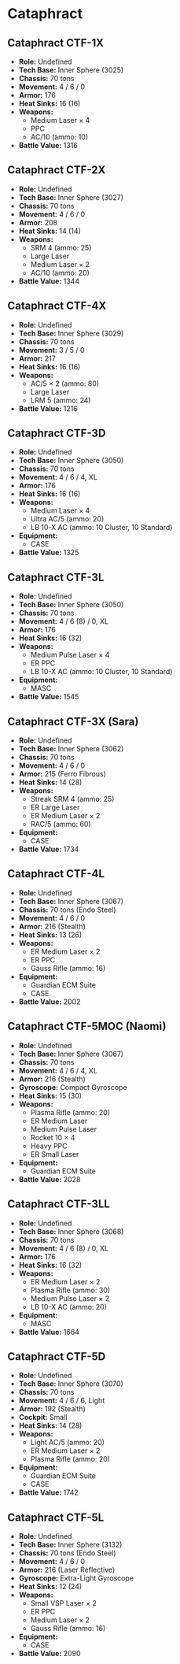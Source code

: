 # Cataphract
## Cataphract CTF-1X
- **Role:** Undefined
- **Tech Base:** Inner Sphere (3025)
- **Chassis:** 70 tons
- **Movement:** 4 / 6 / 0
- **Armor:** 176
- **Heat Sinks:** 16 (16)
- **Weapons:**
  - Medium Laser × 4
  - PPC
  - AC/10 (ammo: 10)
- **Battle Value:** 1316

## Cataphract CTF-2X
- **Role:** Undefined
- **Tech Base:** Inner Sphere (3027)
- **Chassis:** 70 tons
- **Movement:** 4 / 6 / 0
- **Armor:** 208
- **Heat Sinks:** 14 (14)
- **Weapons:**
  - SRM 4 (ammo: 25)
  - Large Laser
  - Medium Laser × 2
  - AC/10 (ammo: 20)
- **Battle Value:** 1344

## Cataphract CTF-4X
- **Role:** Undefined
- **Tech Base:** Inner Sphere (3029)
- **Chassis:** 70 tons
- **Movement:** 3 / 5 / 0
- **Armor:** 217
- **Heat Sinks:** 16 (16)
- **Weapons:**
  - AC/5 × 2 (ammo: 80)
  - Large Laser
  - LRM 5 (ammo: 24)
- **Battle Value:** 1216

## Cataphract CTF-3D
- **Role:** Undefined
- **Tech Base:** Inner Sphere (3050)
- **Chassis:** 70 tons
- **Movement:** 4 / 6 / 4, XL
- **Armor:** 176
- **Heat Sinks:** 16 (16)
- **Weapons:**
  - Medium Laser × 4
  - Ultra AC/5 (ammo: 20)
  - LB 10-X AC (ammo: 10 Cluster, 10 Standard)
- **Equipment:**
  - CASE
- **Battle Value:** 1325

## Cataphract CTF-3L
- **Role:** Undefined
- **Tech Base:** Inner Sphere (3050)
- **Chassis:** 70 tons
- **Movement:** 4 / 6 (8) / 0, XL
- **Armor:** 176
- **Heat Sinks:** 16 (32)
- **Weapons:**
  - Medium Pulse Laser × 4
  - ER PPC
  - LB 10-X AC (ammo: 10 Cluster, 10 Standard)
- **Equipment:**
  - MASC
- **Battle Value:** 1545

## Cataphract CTF-3X (Sara)
- **Role:** Undefined
- **Tech Base:** Inner Sphere (3062)
- **Chassis:** 70 tons
- **Movement:** 4 / 6 / 0
- **Armor:** 215 (Ferro Fibrous)
- **Heat Sinks:** 14 (28)
- **Weapons:**
  - Streak SRM 4 (ammo: 25)
  - ER Large Laser
  - ER Medium Laser × 2
  - RAC/5 (ammo: 60)
- **Equipment:**
  - CASE
- **Battle Value:** 1734

## Cataphract CTF-4L
- **Role:** Undefined
- **Tech Base:** Inner Sphere (3067)
- **Chassis:** 70 tons (Endo Steel)
- **Movement:** 4 / 6 / 0
- **Armor:** 216 (Stealth)
- **Heat Sinks:** 13 (26)
- **Weapons:**
  - ER Medium Laser × 2
  - ER PPC
  - Gauss Rifle (ammo: 16)
- **Equipment:**
  - Guardian ECM Suite
  - CASE
- **Battle Value:** 2002

## Cataphract CTF-5MOC (Naomi)
- **Role:** Undefined
- **Tech Base:** Inner Sphere (3067)
- **Chassis:** 70 tons
- **Movement:** 4 / 6 / 4, XL
- **Armor:** 216 (Stealth)
- **Gyroscope:** Compact Gyroscope
- **Heat Sinks:** 15 (30)
- **Weapons:**
  - Plasma Rifle (ammo: 20)
  - ER Medium Laser
  - Medium Pulse Laser
  - Rocket 10 × 4
  - Heavy PPC
  - ER Small Laser
- **Equipment:**
  - Guardian ECM Suite
- **Battle Value:** 2028

## Cataphract CTF-3LL
- **Role:** Undefined
- **Tech Base:** Inner Sphere (3068)
- **Chassis:** 70 tons
- **Movement:** 4 / 6 (8) / 0, XL
- **Armor:** 176
- **Heat Sinks:** 16 (32)
- **Weapons:**
  - ER Medium Laser × 2
  - Plasma Rifle (ammo: 30)
  - Medium Pulse Laser × 2
  - LB 10-X AC (ammo: 20)
- **Equipment:**
  - MASC
- **Battle Value:** 1664

## Cataphract CTF-5D
- **Role:** Undefined
- **Tech Base:** Inner Sphere (3070)
- **Chassis:** 70 tons
- **Movement:** 4 / 6 / 6, Light
- **Armor:** 192 (Stealth)
- **Cockpit:** Small
- **Heat Sinks:** 14 (28)
- **Weapons:**
  - Light AC/5 (ammo: 20)
  - ER Medium Laser × 2
  - Plasma Rifle (ammo: 20)
- **Equipment:**
  - Guardian ECM Suite
  - CASE
- **Battle Value:** 1742

## Cataphract CTF-5L
- **Role:** Undefined
- **Tech Base:** Inner Sphere (3132)
- **Chassis:** 70 tons (Endo Steel)
- **Movement:** 4 / 6 / 0
- **Armor:** 216 (Laser Reflective)
- **Gyroscope:** Extra-Light Gyroscope
- **Heat Sinks:** 12 (24)
- **Weapons:**
  - Small VSP Laser × 2
  - ER PPC
  - Medium Laser × 2
  - Gauss Rifle (ammo: 16)
- **Equipment:**
  - CASE
- **Battle Value:** 2090

